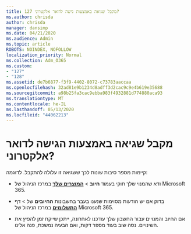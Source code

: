```yaml
---
title: 127 מקבל שגיאה באמצעות גישה לדואר אלקטרוני?
ms.author: chrisda
author: chrisda
manager: dansimp
ms.date: 04/21/2020
ms.audience: Admin
ms.topic: article
ROBOTS: NOINDEX, NOFOLLOW
localization_priority: Normal
ms.collection: Adm_O365
ms.custom:
- "127"
- "128"
ms.assetid: de7b6877-f3f9-4402-8072-c73783aaccaa
ms.openlocfilehash: 32ad81e9b1234d8adff3d2cac9c9e4b619e35688
ms.sourcegitcommit: a98b25fa3cac9ebba983f4932881d774880aca93
ms.translationtype: MT
ms.contentlocale: he-IL
ms.lasthandoff: 05/13/2020
ms.locfileid: "44062213"
---
```

# <a name="getting-a-tenantaccessblockedexception-error-when-accessing-email"></a>מקבל שגיאה באמצעות הגישה לדואר אלקטרוני?

קיימות מספר סיבות שונות לכך ששגיאה זו עלולה להתקבל. לדוגמה:

- ודא שהמנוי שלך חוקי בעמוד **חיוב** \> **[המוצרים שלך](https://portal.office.com/adminportal/home#/subscriptions)** במרכז הניהול של Microsoft 365.

- בדוק אם יש הודעות מסוימות שנענו בעבר בחשבונות **החיובים** של \> דף **[התשלומים](https://portal.office.com/adminportal/home#/billoverview)** במרכז הניהול של Microsoft 365.

- אם החיוב והמנויים עבור החשבון שלך עודכנו לאחרונה, ייתכן שייקח זמן להפיץ את השינויים. נסה שוב בעוד מספר דקות, ואם הבעיה נמשכת, פנה אלינו.
